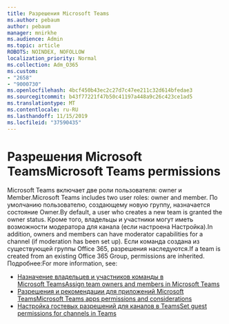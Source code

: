 ```yaml
---
title: Разрешения Microsoft Teams
ms.author: pebaum
author: pebaum
manager: mnirkhe
ms.audience: Admin
ms.topic: article
ROBOTS: NOINDEX, NOFOLLOW
localization_priority: Normal
ms.collection: Adm_O365
ms.custom:
- "2658"
- "9000730"
ms.openlocfilehash: 4bcf450b43ec2c27d7c47ee211c32d614bfedae3
ms.sourcegitcommit: b43f77221f47b50c41197a448a9c26c423ce1ad5
ms.translationtype: MT
ms.contentlocale: ru-RU
ms.lasthandoff: 11/15/2019
ms.locfileid: "37590435"
---
```

# <a name="microsoft-teams-permissions"></a><span data-ttu-id="ff7dc-102">Разрешения Microsoft Teams</span><span class="sxs-lookup"><span data-stu-id="ff7dc-102">Microsoft Teams permissions</span></span>

<span data-ttu-id="ff7dc-103">Microsoft Teams включает две роли пользователя: owner и Member.</span><span class="sxs-lookup"><span data-stu-id="ff7dc-103">Microsoft Teams includes two user roles: owner and member.</span></span> <span data-ttu-id="ff7dc-104">По умолчанию пользователю, создающему новую группу, назначается состояние Owner.</span><span class="sxs-lookup"><span data-stu-id="ff7dc-104">By default, a user who creates a new team is granted the owner status.</span></span> <span data-ttu-id="ff7dc-105">Кроме того, владельцы и участники могут иметь возможности модератора для канала (если настроена Настройка).</span><span class="sxs-lookup"><span data-stu-id="ff7dc-105">In addition, owners and members can have moderator capabilities for a channel (if moderation has been set up).</span></span> <span data-ttu-id="ff7dc-106">Если команда создана из существующей группы Office 365, разрешения наследуются.</span><span class="sxs-lookup"><span data-stu-id="ff7dc-106">If a team is created from an existing Office 365 Group, permissions are inherited.</span></span> <span data-ttu-id="ff7dc-107">Подробнее:</span><span class="sxs-lookup"><span data-stu-id="ff7dc-107">For more information, see:</span></span>

- [<span data-ttu-id="ff7dc-108">Назначение владельцев и участников команды в Microsoft Teams</span><span class="sxs-lookup"><span data-stu-id="ff7dc-108">Assign team owners and members in Microsoft Teams</span></span>](https://docs.microsoft.com/microsoftteams/assign-roles-permissions)
- [<span data-ttu-id="ff7dc-109">Разрешения и рекомендации для приложений Microsoft Teams</span><span class="sxs-lookup"><span data-stu-id="ff7dc-109">Microsoft Teams apps permissions and considerations</span></span>](https://docs.microsoft.com/microsoftteams/app-permissions)
- [<span data-ttu-id="ff7dc-110">Настройка гостевых разрешений для каналов в Teams</span><span class="sxs-lookup"><span data-stu-id="ff7dc-110">Set guest permissions for channels in Teams</span></span>](https://support.office.com/article/4756c468-2746-4bfd-a582-736d55fcc169)
